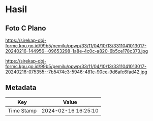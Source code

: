 # Hasil

## Foto C Plano

https://sirekap-obj-formc.kpu.go.id/99b5/pemilu/ppwp/33/11/04/10/13/3311041013017-20240216-144956--09653298-1a8e-4c0c-a820-6b5ce178c373.jpg

https://sirekap-obj-formc.kpu.go.id/99b5/pemilu/ppwp/33/11/04/10/13/3311041013017-20240216-075355--7b5474c3-5946-481e-90ce-9d6afc6fad42.jpg


## Metadata

| Key        | Value               |
| ---------- | ------------------- |
| Time Stamp | 2024-02-16 16:25:10 |



